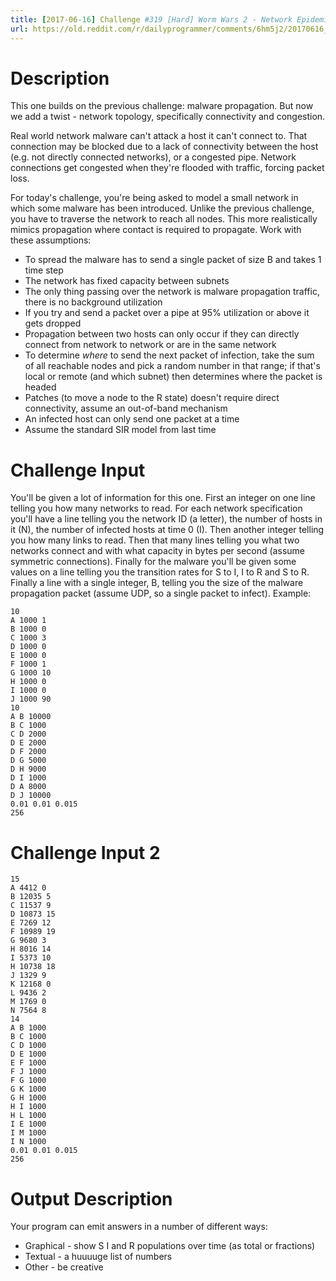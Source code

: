 ```yaml
---
title: [2017-06-16] Challenge #319 [Hard] Worm Wars 2 - Network Epidemiology
url: https://old.reddit.com/r/dailyprogrammer/comments/6hm5j2/20170616_challenge_319_hard_worm_wars_2_network/
---
```


# Description

This one builds on the previous challenge: malware propagation. But now we add a twist - network topology, specifically connectivity and congestion.

Real world network malware can't attack a host it can't connect to. That connection may be blocked due to a lack of connectivity between the host (e.g. not directly connected networks), or a congested pipe. Network connections get congested when they're flooded with traffic, forcing packet loss. 

For today's challenge, you're being asked to model a small network in which some malware has been introduced. Unlike the previous challenge, you have to traverse the network to reach all nodes. This more realistically mimics propagation where contact is required to propagate. Work with these assumptions:

- To spread the malware has to send a single packet of size B and takes 1 time step
- The network has fixed capacity between subnets
- The only thing passing over the network is malware propagation traffic, there is no background utilization
- If you try and send a packet over a pipe at 95% utilization or above it gets dropped
- Propagation between two hosts can only occur if they can directly connect from network to network or are in the same network
- To determine _where_ to send the next packet of infection, take the sum of all reachable nodes and pick a random number in that range; if that's local or remote (and which subnet) then determines where the packet is headed
- Patches (to move a node to the R state) doesn't require direct connectivity, assume an out-of-band mechanism
- An infected host can only send one packet at a time
- Assume the standard SIR model from last time

# Challenge Input

You'll be given a lot of information for this one. First an integer on one line telling you how many networks to read. For each network specification you'll have a line telling you the network ID (a letter), the number of hosts in it (N), the number of infected hosts at time 0 (I). Then another integer telling you how many links to read. Then that many lines telling you what two networks connect and with what capacity in bytes per second (assume symmetric connections). Finally for the malware you'll be given some values on a line telling you the transition rates for S to I, I to R and S to R. Finally a line with a single integer, B, telling you the size of the malware propagation packet (assume UDP, so a single packet to infect). Example:

	10
	A 1000 1 
	B 1000 0
	C 1000 3
	D 1000 0
	E 1000 0
	F 1000 1
	G 1000 10
	H 1000 0
	I 1000 0
	J 1000 90
	10
	A B 10000
	B C 1000
	C D 2000
	D E 2000
	D F 2000
	D G 5000
	D H 9000
	D I 1000
	D A 8000
	D J 10000
	0.01 0.01 0.015
	256

# Challenge Input 2

	15
	A 4412 0
	B 12035 5
	C 11537 9
	D 10873 15
	E 7269 12
	F 10989 19
	G 9680 3
	H 8016 14
	I 5373 10
	H 10738 18
	J 1329 9
	K 12168 0
	L 9436 2
	M 1769 0
	N 7564 8
	14
	A B 1000
	B C 1000
	C D 1000
	D E 1000
	E F 1000
	F J 1000
	F G 1000
	G K 1000
	G H 1000
	H I 1000
	H L 1000
	I E 1000
	I M 1000
	I N 1000
	0.01 0.01 0.015
	256

# Output Description

Your program can emit answers in a number of different ways:

- Graphical - show S I and R populations over time (as total or fractions)
- Textual - a huuuuge list of numbers
- Other - be creative
